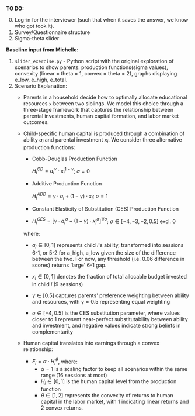 **TO DO:**

0. Log-in for the interviewer (such that when it saves the answer, we know who got took it).
1. Survey/Questionnaire structure
2. Sigma-theta slider

**Baseline input from Michelle:**

1. `slider_exercise.py` - Python script with the original exploration of scenarios to show parents: production functions(sigma values), convexity (linear = theta = 1, convex = theta = 2), graphs displaying e_low, e_high, e_total. 
2. Scenario Explanation:
   - Parents in a household decide how to optimally allocate educational resources `x` between two siblings. We model this choice through a three-stage framework that captures the relationship between parental investments, human capital formation, and labor market outcomes.
   - Child-specific human capital is produced through a combination of ability $a_i$ and parental investment $x_i$. We consider three alternative production functions:
       - Cobb-Douglas Production Function
         
         $H_i^{CD} = a_i^{\gamma} \cdot x_i^{1 - \gamma}$; $\sigma=0$
         
       - Additive Production Function
         
         $H_i^{ADD} = \gamma \cdot a_i + (1 - \gamma) \cdot x_i$; $\sigma=1$
         
       - Constant Elasticity of Substitution (CES) Production Function
       - 
         $H_i^{CES} = \left[\gamma \cdot a_i^{\sigma} + (1 - \gamma) \cdot x_i^{\sigma}\right]^{1/\sigma}$; $\sigma \in [-4,-3,-2,0.5]\: \text{excl.}\: 0$
         
      where:
       - $a_i \in [0,1]$ represents child $i$'s ability, transformed into sessions 6-1, or 5-2 for a_high, a_low given the size of the difference between the two. For now, any threshold (i.e. 0.06 difference in scores) returns 'large' 6-1 gap.

       - $x_i \in [0,1]$ denotes the fraction of total allocable budget invested in child $i$ (9 sessions)

       - $\gamma \in [0.5]$ captures parents' preference weighting between ability and resources, with $\gamma = 0.5$ representing equal weighting

       - $\sigma \in [-4, 0.5]$ is the CES substitution parameter, where values closer to 1 represent near-perfect substitutability between ability and investment, and negative values indicate strong beliefs in complementarity

   - Human capital translates into earnings through a convex relationship:
      - $E_i = \alpha \cdot H_i^{\theta}$, where:
         - $\alpha = 1$ is a scaling factor to keep all scenarios within the same range (16 sessions at most)
         - $H_i \in [0,1]$ is the human capital level from the production function
         - $\theta \in [1, 2]$ represents the convexity of returns to human capital in the labor market, with 1 indicating linear returns and 2 convex returns.

